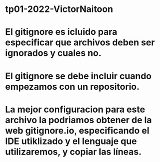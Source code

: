 # tp01-2022-VictorNaitoon
# El gitignore es icluido para especificar que archivos deben ser ignorados y cuales no.
# El gitignore se debe incluir cuando empezamos con un repositorio.
# La mejor configuracion para este archivo la podriamos obtener de la web gitignore.io, especificando el IDE utiklizado y el lenguaje que utilizaremos, y copiar las líneas.
